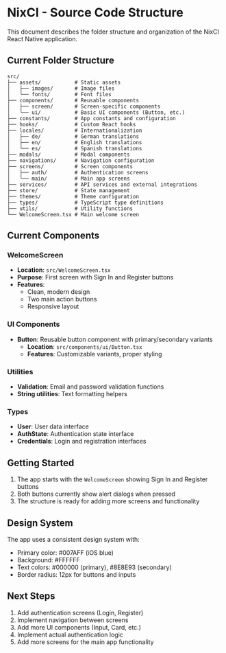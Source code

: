 # NixCI - Source Code Structure

This document describes the folder structure and organization of the NixCI React Native application.

## Current Folder Structure

```
src/
├── assets/           # Static assets
│   ├── images/       # Image files
│   └── fonts/        # Font files
├── components/       # Reusable components
│   ├── screen/       # Screen-specific components
│   └── ui/           # Basic UI components (Button, etc.)
├── constants/        # App constants and configuration
├── hooks/            # Custom React hooks
├── locales/          # Internationalization
│   ├── de/           # German translations
│   ├── en/           # English translations
│   └── es/           # Spanish translations
├── modals/           # Modal components
├── navigations/      # Navigation configuration
├── screens/          # Screen components
│   ├── auth/         # Authentication screens
│   └── main/         # Main app screens
├── services/         # API services and external integrations
├── store/            # State management
├── themes/           # Theme configuration
├── types/            # TypeScript type definitions
├── utils/            # Utility functions
└── WelcomeScreen.tsx # Main welcome screen
```

## Current Components

### WelcomeScreen
- **Location**: `src/WelcomeScreen.tsx`
- **Purpose**: First screen with Sign In and Register buttons
- **Features**: 
  - Clean, modern design
  - Two main action buttons
  - Responsive layout

### UI Components
- **Button**: Reusable button component with primary/secondary variants
  - **Location**: `src/components/ui/Button.tsx`
  - **Features**: Customizable variants, proper styling

### Utilities
- **Validation**: Email and password validation functions
- **String utilities**: Text formatting helpers

### Types
- **User**: User data interface
- **AuthState**: Authentication state interface
- **Credentials**: Login and registration interfaces

## Getting Started

1. The app starts with the `WelcomeScreen` showing Sign In and Register buttons
2. Both buttons currently show alert dialogs when pressed
3. The structure is ready for adding more screens and functionality

## Design System

The app uses a consistent design system with:
- Primary color: #007AFF (iOS blue)
- Background: #FFFFFF
- Text colors: #000000 (primary), #8E8E93 (secondary)
- Border radius: 12px for buttons and inputs

## Next Steps

1. Add authentication screens (Login, Register)
2. Implement navigation between screens
3. Add more UI components (Input, Card, etc.)
4. Implement actual authentication logic
5. Add more screens for the main app functionality

